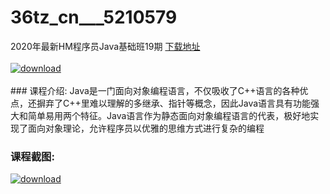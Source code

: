 # 36tz_cn___5210579
2020年最新HM程序员Java基础班19期
[下载地址](http://www.36tz.cn/article/5210579 "下载地址")
<br/></br>[![download](http://36tz.cn/muke_img/2020_02_1-124.png "下载地址")](http://www.36tz.cn/article/5210579 "下载地址")
<br/></br>### 课程介绍:
Java是一门面向对象编程语言，不仅吸收了C++语言的各种优点，还摒弃了C++里难以理解的多继承、指针等概念，因此Java语言具有功能强大和简单易用两个特征。Java语言作为静态面向对象编程语言的代表，极好地实现了面向对象理论，允许程序员以优雅的思维方式进行复杂的编程

### 课程截图:
[![download](http://36tz.cn/muke_img/2020_02_11-120.png "下载地址")](http://www.36tz.cn/article/5210579 "下载地址")
